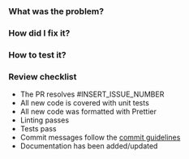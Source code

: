 ### What was the problem?

### How did I fix it?

### How to test it?

### Review checklist

* The PR resolves #INSERT_ISSUE_NUMBER
* All new code is covered with unit tests
* All new code was formatted with Prettier
* Linting passes
* Tests pass
* Commit messages follow the [commit guidelines](CONTRIBUTING.md#git-commit-messages)
* Documentation has been added/updated
